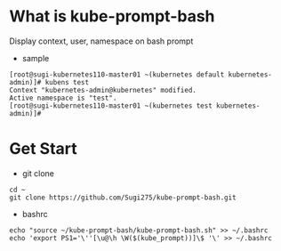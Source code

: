 # What is kube-prompt-bash
Display context, user, namespace on bash prompt

- sample
```
[root@sugi-kubernetes110-master01 ~(kubernetes default kubernetes-admin)]# kubens test
Context "kubernetes-admin@kubernetes" modified.
Active namespace is "test".
[root@sugi-kubernetes110-master01 ~(kubernetes test kubernetes-admin)]# 
```

# Get Start
- git clone

```
cd ~
git clone https://github.com/Sugi275/kube-prompt-bash.git
```

- bashrc

```
echo "source ~/kube-prompt-bash/kube-prompt-bash.sh" >> ~/.bashrc
echo 'export PS1='\''[\u@\h \W($(kube_prompt))]\$ '\' >> ~/.bashrc
```
